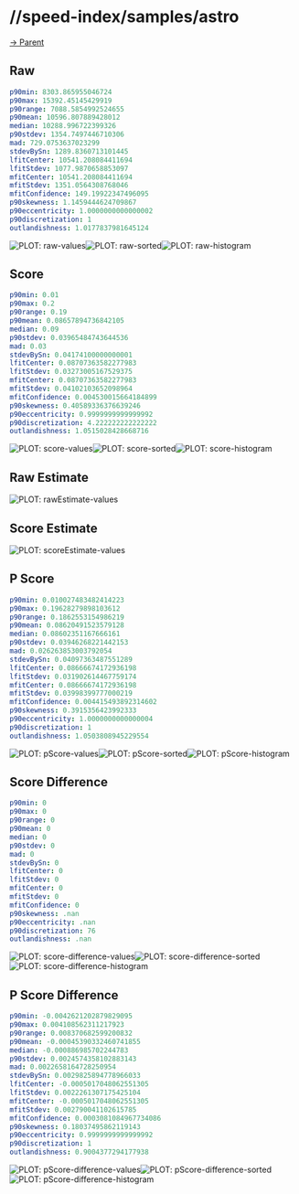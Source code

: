 
# //speed-index/samples/astro

[→ Parent](../..)


## Raw


```yaml
p90min: 8303.865955046724
p90max: 15392.45145429919
p90range: 7088.5854992524655
p90mean: 10596.807889428012
median: 10288.996722399326
p90stdev: 1354.7497446710306
mad: 729.0753637023299
stdevBySn: 1289.8360713101445
lfitCenter: 10541.208084411694
lfitStdev: 1077.9870658853097
mfitCenter: 10541.208084411694
mfitStdev: 1351.0564308768046
mfitConfidence: 149.19922347496095
p90skewness: 1.1459444624709867
p90eccentricity: 1.0000000000000002
p90discretization: 1
outlandishness: 1.0177837981645124

```

![PLOT: raw-values](./raw/values.svg)![PLOT: raw-sorted](./raw/sorted.svg)![PLOT: raw-histogram](./raw/histogram.svg)
## Score


```yaml
p90min: 0.01
p90max: 0.2
p90range: 0.19
p90mean: 0.08657894736842105
median: 0.09
p90stdev: 0.03965484743644536
mad: 0.03
stdevBySn: 0.04174100000000001
lfitCenter: 0.08707363582277983
lfitStdev: 0.03273005167529375
mfitCenter: 0.08707363582277983
mfitStdev: 0.04102103652098964
mfitConfidence: 0.004530015664184899
p90skewness: 0.40589336376639246
p90eccentricity: 0.9999999999999992
p90discretization: 4.222222222222222
outlandishness: 1.0515028428668716

```

![PLOT: score-values](./score/values.svg)![PLOT: score-sorted](./score/sorted.svg)![PLOT: score-histogram](./score/histogram.svg)
## Raw Estimate

![PLOT: rawEstimate-values](./rawEstimate/values.svg)
## Score Estimate

![PLOT: scoreEstimate-values](./scoreEstimate/values.svg)
## P Score


```yaml
p90min: 0.010027483482414223
p90max: 0.19628279898103612
p90range: 0.1862553154986219
p90mean: 0.08620491523579128
median: 0.08602351167666161
p90stdev: 0.03946268221442153
mad: 0.026263853003792054
stdevBySn: 0.04097363487551289
lfitCenter: 0.08666674172936198
lfitStdev: 0.031902614467759174
mfitCenter: 0.08666674172936198
mfitStdev: 0.03998399777000219
mfitConfidence: 0.004415493892314602
p90skewness: 0.3915356423992333
p90eccentricity: 1.0000000000000004
p90discretization: 1
outlandishness: 1.0503808945229554

```

![PLOT: pScore-values](./pScore/values.svg)![PLOT: pScore-sorted](./pScore/sorted.svg)![PLOT: pScore-histogram](./pScore/histogram.svg)
## Score Difference


```yaml
p90min: 0
p90max: 0
p90range: 0
p90mean: 0
median: 0
p90stdev: 0
mad: 0
stdevBySn: 0
lfitCenter: 0
lfitStdev: 0
mfitCenter: 0
mfitStdev: 0
mfitConfidence: 0
p90skewness: .nan
p90eccentricity: .nan
p90discretization: 76
outlandishness: .nan

```

![PLOT: score-difference-values](./score-difference/values.svg)![PLOT: score-difference-sorted](./score-difference/sorted.svg)![PLOT: score-difference-histogram](./score-difference/histogram.svg)
## P Score Difference


```yaml
p90min: -0.0042621202879829095
p90max: 0.004108562311217923
p90range: 0.008370682599200832
p90mean: -0.00045390332460741855
median: -0.000886985702244783
p90stdev: 0.0024574358102883143
mad: 0.0022658164728250954
stdevBySn: 0.0029825894778966033
lfitCenter: -0.0005017048062551305
lfitStdev: 0.0022261307175425104
mfitCenter: -0.0005017048062551305
mfitStdev: 0.002790041102615785
mfitConfidence: 0.0003081084967734086
p90skewness: 0.18037495862119143
p90eccentricity: 0.9999999999999992
p90discretization: 1
outlandishness: 0.9004377294177938

```

![PLOT: pScore-difference-values](./pScore-difference/values.svg)![PLOT: pScore-difference-sorted](./pScore-difference/sorted.svg)![PLOT: pScore-difference-histogram](./pScore-difference/histogram.svg)